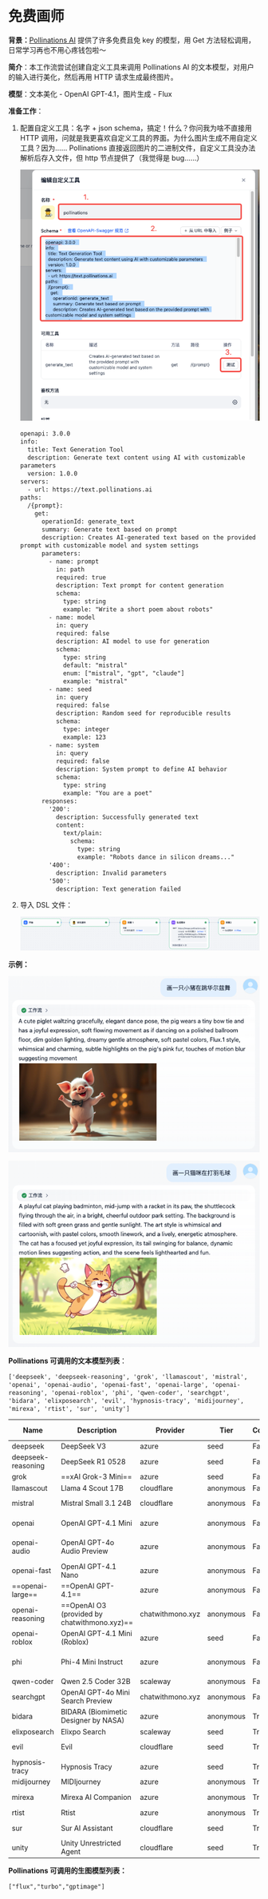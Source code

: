 # 免费画师

**背景：**[Pollinations AI](https://github.com/pollinations/pollinations/blob/master/APIDOCS.md) 提供了许多免费且免 key 的模型，用 Get 方法轻松调用，日常学习再也不用心疼钱包啦～

**简介**：本工作流尝试创建自定义工具来调用 Pollinations AI 的文本模型，对用户的输入进行美化，然后再用 HTTP 请求生成最终图片。

**模型**：文本美化 - OpenAI GPT-4.1，图片生成 - Flux

**准备工作**：

1. 配置自定义工具：名字 + json schema，搞定！什么？你问我为啥不直接用 HTTP 调用，问就是我更喜欢自定义工具的界面。为什么图片生成不用自定义工具？因为...... Pollinations 直接返回图片的二进制文件，自定义工具没办法解析后存入文件，但 http 节点提供了（我觉得是 bug......）

   ![image-20250627164212566](image/image-20250627164212566.png)

   ```
   openapi: 3.0.0  
   info:  
     title: Text Generation Tool  
     description: Generate text content using AI with customizable parameters  
     version: 1.0.0  
   servers:  
     - url: https://text.pollinations.ai  
   paths:  
     /{prompt}:  
       get:  
         operationId: generate_text  
         summary: Generate text based on prompt  
         description: Creates AI-generated text based on the provided prompt with customizable model and system settings  
         parameters:  
           - name: prompt  
             in: path  
             required: true  
             description: Text prompt for content generation  
             schema:  
               type: string  
               example: "Write a short poem about robots"  
           - name: model  
             in: query  
             required: false  
             description: AI model to use for generation  
             schema:  
               type: string  
               default: "mistral"  
               enum: ["mistral", "gpt", "claude"]  
               example: "mistral"  
           - name: seed  
             in: query  
             required: false  
             description: Random seed for reproducible results  
             schema:  
               type: integer  
               example: 123  
           - name: system  
             in: query  
             required: false  
             description: System prompt to define AI behavior  
             schema:  
               type: string  
               example: "You are a poet"  
         responses:  
           '200':  
             description: Successfully generated text  
             content:  
               text/plain:  
                 schema:  
                   type: string  
                   example: "Robots dance in silicon dreams..."  
           '400':  
             description: Invalid parameters  
           '500':  
             description: Text generation failed
   ```

2. 导入 DSL 文件：

   ![image-20250627164415581](image/image-20250627164415581.png)

**示例：**

![image-20250627162517696](image/image-20250627162517696.png)

![image-20250627162616507](image/image-20250627162616507.png)

**Pollinations 可调用的文本模型列表**：

```
['deepseek', 'deepseek-reasoning', 'grok', 'llamascout', 'mistral', 'openai', 'openai-audio', 'openai-fast', 'openai-large', 'openai-reasoning', 'openai-roblox', 'phi', 'qwen-coder', 'searchgpt', 'bidara', 'elixposearch', 'evil', 'hypnosis-tracy', 'midijourney', 'mirexa', 'rtist', 'sur', 'unity']
```

| Name               | Description                                  | Provider         | Tier      | Community | Input Modalities   | Output Modalities | Tools | Vision | Audio |
| ------------------ | -------------------------------------------- | ---------------- | --------- | --------- | ------------------ | ----------------- | ----- | ------ | ----- |
| deepseek           | DeepSeek V3                                  | azure            | seed      | False     | text               | text              | False | False  | False |
| deepseek-reasoning | DeepSeek R1 0528                             | azure            | seed      | False     | text               | text              | False | False  | False |
| grok               | ==xAI Grok-3 Mini==                          | azure            | seed      | False     | text               | text              | True  | False  | False |
| llamascout         | Llama 4 Scout 17B                            | cloudflare       | anonymous | False     | text               | text              | False | False  | False |
| mistral            | Mistral Small 3.1 24B                        | cloudflare       | anonymous | False     | text, image        | text              | True  | True   | False |
| openai             | OpenAI GPT-4.1 Mini                          | azure            | anonymous | False     | text, image        | text              | True  | True   | False |
| openai-audio       | OpenAI GPT-4o Audio Preview                  | azure            | anonymous | False     | text, image, audio | audio, text       | True  | True   | True  |
| openai-fast        | OpenAI GPT-4.1 Nano                          | azure            | anonymous | False     | text, image        | text              | True  | True   | False |
| ==openai-large==   | ==OpenAI GPT-4.1==                           | azure            | anonymous | False     | text, image        | text              | True  | True   | False |
| openai-reasoning   | ==OpenAI O3 (provided by chatwithmono.xyz)== | chatwithmono.xyz | anonymous | False     | text, image        | text              | -     | True   | False |
| openai-roblox      | OpenAI GPT-4.1 Mini (Roblox)                 | azure            | seed      | False     | text, image        | text              | True  | True   | False |
| phi                | Phi-4 Mini Instruct                          | azure            | anonymous | False     | text, image, audio | text              | False | True   | True  |
| qwen-coder         | Qwen 2.5 Coder 32B                           | scaleway         | anonymous | False     | text               | text              | True  | False  | False |
| searchgpt          | OpenAI GPT-4o Mini Search Preview            | chatwithmono.xyz | anonymous | False     | text               | text              | True  | False  | False |
| bidara             | BIDARA (Biomimetic Designer by NASA)         | azure            | anonymous | True      | text, image        | text              | True  | True   | False |
| elixposearch       | Elixpo Search                                | scaleway         | seed      | True      | text               | text              | False | False  | False |
| evil               | Evil                                         | cloudflare       | seed      | True      | text, image        | text              | True  | True   | False |
| hypnosis-tracy     | Hypnosis Tracy                               | azure            | seed      | True      | text, audio        | audio, text       | True  | False  | True  |
| midijourney        | MIDIjourney                                  | azure            | anonymous | True      | text               | text              | True  | False  | False |
| mirexa             | Mirexa AI Companion                          | azure            | anonymous | True      | text, image        | text              | True  | True   | False |
| rtist              | Rtist                                        | azure            | anonymous | True      | text               | text              | True  | False  | False |
| sur                | Sur AI Assistant                             | cloudflare       | seed      | True      | text, image        | text              | True  | True   | False |
| unity              | Unity Unrestricted Agent                     | cloudflare       | seed      | True      | text, image        | text              | True  | True   | False |

**Pollinations 可调用的生图模型列表：**

```
["flux","turbo","gptimage"]
```

